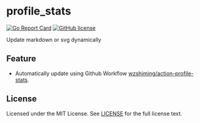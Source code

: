 # profile_stats

[![Go Report Card](https://goreportcard.com/badge/github.com/wzshiming/profile_stats)](https://goreportcard.com/report/github.com/wzshiming/profile_stats)
[![GitHub license](https://img.shields.io/github/license/wzshiming/profile_stats.svg)](https://github.com/wzshiming/profile_stats/blob/master/LICENSE)

Update markdown or svg dynamically

## Feature
- Automatically update using Github Workflow [wzshiming/action-profile-stats](https://github.com/wzshiming/action-profile-stats).

## License

Licensed under the MIT License. See [LICENSE](https://github.com/wzshiming/profile_stats/blob/master/LICENSE) for the full license text.
